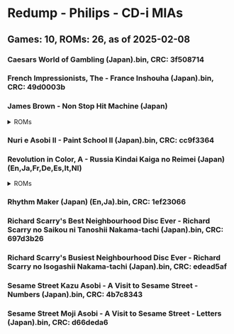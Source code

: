 # Redump - Philips - CD-i MIAs
## Games: 10, ROMs: 26, as of 2025-02-08
### Caesars World of Gambling (Japan).bin, CRC: 3f508714
### French Impressionists, The - France Inshouha (Japan).bin, CRC: 49d0003b
### James Brown - Non Stop Hit Machine (Japan)
<details>
<summary>ROMs</summary>

James Brown - Non Stop Hit Machine (Japan) (Track 01).bin, CRC: 696d103e
James Brown - Non Stop Hit Machine (Japan) (Track 02).bin, CRC: 8c043f76
James Brown - Non Stop Hit Machine (Japan) (Track 03).bin, CRC: dcfca233
James Brown - Non Stop Hit Machine (Japan) (Track 04).bin, CRC: 30049a6f
James Brown - Non Stop Hit Machine (Japan) (Track 05).bin, CRC: a66643fb
James Brown - Non Stop Hit Machine (Japan) (Track 06).bin, CRC: 3a3bc073
James Brown - Non Stop Hit Machine (Japan) (Track 07).bin, CRC: d2bd6ed2
James Brown - Non Stop Hit Machine (Japan) (Track 08).bin, CRC: 86c049a5
James Brown - Non Stop Hit Machine (Japan) (Track 09).bin, CRC: d12910d0
James Brown - Non Stop Hit Machine (Japan) (Track 10).bin, CRC: 3219b3d4
James Brown - Non Stop Hit Machine (Japan) (Track 11).bin, CRC: fa6270e4
James Brown - Non Stop Hit Machine (Japan) (Track 12).bin, CRC: 26b87b05
James Brown - Non Stop Hit Machine (Japan) (Track 13).bin, CRC: 60abd5e9
</details>

### Nuri e Asobi II - Paint School II (Japan).bin, CRC: cc9f3364
### Revolution in Color, A - Russia Kindai Kaiga no Reimei (Japan) (En,Ja,Fr,De,Es,It,Nl)
<details>
<summary>ROMs</summary>

Revolution in Color, A - Russia Kindai Kaiga no Reimei (Japan) (En,Ja,Fr,De,Es,It,Nl) (Track 1).bin, CRC: e49f9895
Revolution in Color, A - Russia Kindai Kaiga no Reimei (Japan) (En,Ja,Fr,De,Es,It,Nl) (Track 2).bin, CRC: 04b2c913
Revolution in Color, A - Russia Kindai Kaiga no Reimei (Japan) (En,Ja,Fr,De,Es,It,Nl) (Track 4).bin, CRC: 48f8b6bc
Revolution in Color, A - Russia Kindai Kaiga no Reimei (Japan) (En,Ja,Fr,De,Es,It,Nl) (Track 5).bin, CRC: 17c5359d
Revolution in Color, A - Russia Kindai Kaiga no Reimei (Japan) (En,Ja,Fr,De,Es,It,Nl) (Track 6).bin, CRC: 84c1175c
</details>

### Rhythm Maker (Japan) (En,Ja).bin, CRC: 1ef23066
### Richard Scarry's Best Neighbourhood Disc Ever - Richard Scarry no Saikou ni Tanoshii Nakama-tachi (Japan).bin, CRC: 697d3b26
### Richard Scarry's Busiest Neighbourhood Disc Ever - Richard Scarry no Isogashii Nakama-tachi (Japan).bin, CRC: edead5af
### Sesame Street Kazu Asobi - A Visit to Sesame Street - Numbers (Japan).bin, CRC: 4b7c8343
### Sesame Street Moji Asobi - A Visit to Sesame Street - Letters (Japan).bin, CRC: d66deda6
